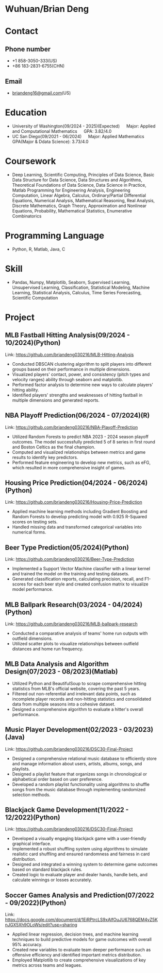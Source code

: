 # Wuhuan/Brian Deng

# Contact
## Phone number
- +1 858-3050-333(US)
- +86 183-2831-6755(CHN)
## Email
- briandeng16@gmail.com(US)

# Education
- University of Washington(09/2024 - 2025)(Expected) &emsp; Major: Applied and Computational Mathematics &emsp; GPA: 3.82/4.0
- UC San Diego(09/2021 - 06/2024) &emsp; Major: Applied Mathematics &emsp; GPA(Major & Ddata Science): 3.73/4.0
  
# Coursework
- Deep Learning, Scientific Computing, Principles of Data Science, Basic Data Structure for Data Science, Data Structures and Algorithms, Theoretical Foundations of Data Science, Data Science in Practice, Matlab Programming for Engineering Analysis, Engineering Computation, Linear Algebra, Calculus, Ordinary/Partial Differential Equations, Numerical Analysis, Mathematical Reasoning, Real Analysis, Discrete Mathematics, Graph Theory, Approximation and Nonlinear Equations, Probability, Mathematical Statistics, Enumerative Combinatorics

# Programming Language
- Python, R, Matlab, Java, C

# Skill
- Pandas, Numpy, Matplotlib, Seaborn, Supervised Learning, Unsupervised Learning, Classification, Statistical Modeling, Machine Learning, Statistical Analysis, Calculus, Time Series Forecasting, Scientific Computation   

# Project

## MLB Fastball Hitting Analysis(09/2024 - 10/2024)(Python)
Link: https://github.com/briandeng030216/MLB-Hitting-Analysis
- Conducted DBSCAN clustering algorithm to split players into different groups based on their performance in multiple dimensions.
- Visualized players' contact, power, and consistency (pitch types and velocity ranges) ability through seaborn and matplotlib.
- Performed factor analysis to determine new ways to calculate players' hitting ability.
- Identified players' strengths and weaknesses of hitting fastball in multiple dimensions and generated reports.

## NBA Playoff Prediction(06/2024 - 07/2024)(R)
Link: https://github.com/briandeng030216/NBA-Playoff-Prediction
- Utilized Random Forests to predict NBA 2023 - 2024 season playoff outcomes. The model successfully predicted 5 of 8 series in first round and Boston Celtics as the final champion.
- Computed and visualized relationships between metrics and game results to identify key predictors.
- Performed feature engineering to develop new metrics, such as eFG, which resulted in more comprehensive insight of games.

## Housing Price Prediction(04/2024 - 06/2024)(Python)
Link: https://github.com/briandeng030216/Housing-Price-Prediction
- Applied machine learning methods including Gradient Boosting and Random Forests to develop predicting model with 0.925 R-Squared scores on testing sets.
- Handled missing data and transformed categorical variables into numerical forms.

## Beer Type Prediction(05/2024)(Python)
Link: https://github.com/briandeng030216/Beer-Type-Prediction
- Implemented a Support Vector Machine classifier with a linear kernel and trained the model on the training and testing datasets.
- Generated classification reports, calculating precision, recall, and F1-scores for each beer style and created confusion matrix to visualize model performance.

## MLB Ballpark Research(03/2024 - 04/2024)(Python)
Link: https://github.com/briandeng030216/MLB-ballpark-research
- Conducted a comparative analysis of teams' home run outputs with outfield dimensions.
- Utilized scatter plots to visualize relationships between outfield distances and home run frequency.

## MLB Data Analysis and Algorithm Design(07/2023 - 08/2023)(Matlab)
- Utilized Python and BeautifulSoup to scrape comprehensive hitting statistics from MLB's official website, covering the past 5 years.
- Filtered out non-referential and irrelevant data points, such as incomplete player records and non-hitting statistics and consolidated data from multiple seasons into a cohesive dataset.
- Designed a comprehensive algorithm to evaluate a hitter's overall performance.

## Music Player Development(02/2023 - 03/2023)(Java)
Link: https://github.com/briandeng030216/DSC30-Final-Project
- Designed a comprehensive relational music database to efficiently store and manage information about users, artists, albums, songs, and playlists.
- Designed a playlist feature that organizes songs in chronological or alphabetical order based on user preference.
- Developed a random playlist functionality using algorithms to shuffle songs from the music database through implementing randomized selection methods.

## Blackjack Game Development(11/2022 - 12/2022)(Python)
Link: https://github.com/briandeng030216/DSC30-Final-Project
- Developed a visually engaging blackjack game with a user-friendly graphical interface.
- Implemented a robust shuffling system using algorithms to simulate realistic card shuffling and ensured randomness and fairness in card distribution.
- Designed and integrated a winning system to determine game outcomes based on standard blackjack rules.
- Created logic to evaluate player and dealer hands, handle bets, and calculate winnings or losses accurately.

## Soccer Games Analysis and Prediction(07/2022 - 09/2022)(Python)
Link: https://docs.google.com/document/d/1EiRPtrcLS9xAlfOuJU6768QEM4vZ5KnJGX5Xh9OLoWs/edit?usp=sharing
- Applied linear regression, decision trees, and machine learning techniques to build predictive models for game outcomes with overall 95% accuracy.
- Created new variables to evaluate team deeper performance such as offensive efficiency and identified important metrics distribution.
- Employed Matplotlib to create comprehensive visualizations of key metrics across teams and leagues.

<!---
briandeng030216/briandeng030216 is a ✨ special ✨ repository because its `README.md` (this file) appears on your GitHub profile.
You can click the Preview link to take a look at your changes.
--->
